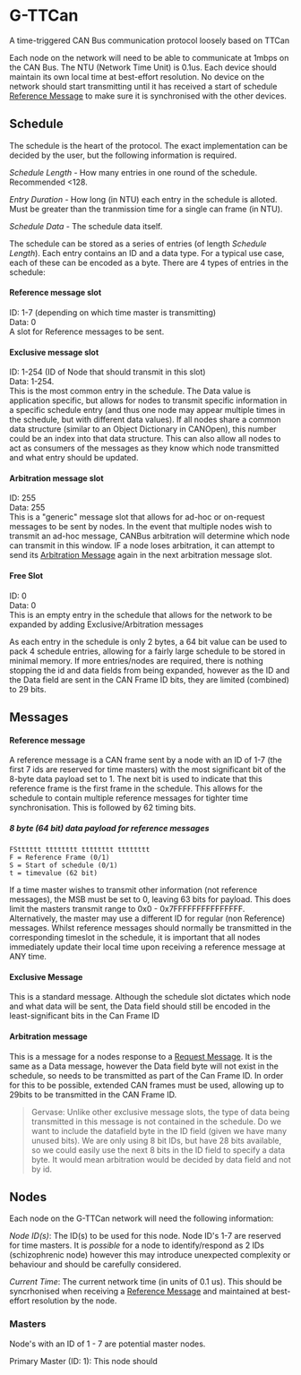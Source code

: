 # G-TTCan
A time-triggered CAN Bus communication protocol loosely based on TTCan

Each node on the network will need to be able to communicate at 1mbps on the CAN Bus.
The NTU (Network Time Unit) is 0.1us. Each device should maintain its own local time at best-effort resolution. No device on the network should start transmitting until it has received a start of schedule [Reference Message](reference-message) to make sure it is synchronised with the other devices.

## Schedule
The schedule is the heart of the protocol. The exact implementation can be decided by the user, but the following information is required.

*Schedule Length* - How many entries in one round of the schedule. Recommended <128.

*Entry Duration* - How long (in NTU) each entry in the schedule is alloted. Must be greater than the tranmission time for a single can frame (in NTU).

*Schedule Data* - The schedule data itself.

The schedule can be stored as a series of entries (of length *Schedule Length*). Each entry contains an ID and a data type. For a typical use case, each of these can be encoded as a byte. There are 4 types of entries in the schedule:

#### Reference message slot
ID: 1-7 (depending on which time master is transmitting)\
Data: 0\
A slot for Reference messages to be sent.

#### Exclusive message slot
ID: 1-254 (ID of Node that should transmit in this slot)\
Data: 1-254. \
This is the most common entry in the schedule. The Data value is application specific, but allows for nodes to transmit specific information in a specific schedule entry (and thus one node may appear multiple times in the schedule, but with different data values). If all nodes share a common data structure (similar to an Object Dictionary in CANOpen), this number could be an index into that data structure. This can also allow all nodes to act as consumers of the messages as they know which node transmitted and what entry should be updated.

#### Arbitration message slot
ID: 255\
Data: 255\
This is a "generic" message slot that allows for ad-hoc or on-request messages to be sent by nodes. In the event that multiple nodes wish to transmit an ad-hoc message, CANBus arbitration will determine which node can transmit in this window. IF a node loses arbitration, it can attempt to send its [Arbitration Message](arbitration-message) again in the next arbitration message slot.

#### Free Slot
ID: 0\
Data: 0\
This is an empty entry in the schedule that allows for the network to be expanded by adding Exclusive/Arbitration messages

As each entry in the schedule is only 2 bytes, a 64 bit value can be used to pack 4 schedule entries, allowing for a fairly large schedule to be stored in minimal memory. If more entries/nodes are required, there is nothing stopping the id and data fields from being expanded, however as the ID and the Data field are sent in the CAN Frame ID bits, they are limited (combined) to 29 bits.


## Messages

#### Reference message

A reference message is a CAN frame sent by a node with an ID of 1-7 (the first 7 ids are reserved for time masters) with the most significant bit of the 8-byte data payload set to 1. The next bit is used to indicate that this reference frame is the first frame in the schedule. This allows for the schedule to contain multiple reference messages for tighter time synchronisation. This is followed by 62 timing bits. 

##### 8 byte (64 bit) data payload for reference messages
```
FStttttt tttttttt tttttttt tttttttt
F = Reference Frame (0/1)
S = Start of schedule (0/1)
t = timevalue (62 bit)
```

If a time master wishes to transmit other information (not reference messages), the MSB must be set to 0, leaving 63 bits for payload. This does limit the masters transmit range to 0x0 - 0x7FFFFFFFFFFFFFFF. Alternatively, the master may use a different  ID for regular (non Reference) messages. Whilst reference messages should normally be transmitted in the corresponding timeslot in the schedule, it is important that all nodes immediately update their local time upon receiving a reference message at ANY time.

#### Exclusive Message

This is a standard message. Although the schedule slot dictates which node and what data will be sent, the Data field should still be encoded in the least-significant bits in the Can Frame ID


#### Arbitration message

This is a message for a nodes response to a [Request Message](request-message). It is the same as a Data message, however the Data field byte will not exist in the schedule, so needs to be transmitted as part of the Can Frame ID. In order for this to be possible, extended CAN frames must be used, allowing up to 29bits to be transmitted in the CAN Frame ID.

> Gervase: Unlike other exclusive message slots, the type of data being transmitted in this message is not contained in the schedule. Do we want to include the datafield byte in the ID field (given we have many unused bits). We are only using 8 bit IDs, but have 28 bits available, so we could easily use the next 8 bits in the ID field to specify a data byte. It would mean arbitration would be decided by data field and not by id.

## Nodes

Each node on the G-TTCan network will need the following information:

*Node ID(s)*: The ID(s) to be used for this node. Node ID's 1-7 are reserved for time masters. It is *possible* for a node to identify/respond as 2 IDs (schizophrenic node) however this may introduce unexpected complexity or behaviour and should be carefully considered.

*Current Time*: The current network time (in units of 0.1 us). This should be syncrhonised when receiving a [Reference Message](reference-message) and maintained at best-effort resolution by the node.

### Masters

Node's with an ID of 1 - 7 are potential master nodes.

Primary Master (ID: 1): This node should 

